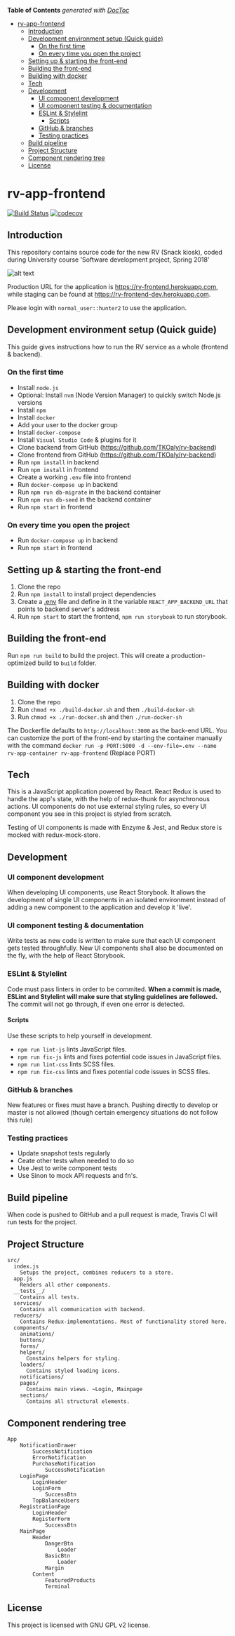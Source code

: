 <!-- START doctoc generated TOC please keep comment here to allow auto update -->
<!-- DON'T EDIT THIS SECTION, INSTEAD RE-RUN doctoc TO UPDATE -->
**Table of Contents**  *generated with [DocToc](https://github.com/thlorenz/doctoc)*

- [rv-app-frontend](#rv-app-frontend)
  - [Introduction](#introduction)
  - [Development environment setup (Quick guide)](#development-environment-setup-quick-guide)
    - [On the first time](#on-the-first-time)
    - [On every time you open the project](#on-every-time-you-open-the-project)
  - [Setting up & starting the front-end](#setting-up--starting-the-front-end)
  - [Building the front-end](#building-the-front-end)
  - [Building with docker](#building-with-docker)
  - [Tech](#tech)
  - [Development](#development)
    - [UI component development](#ui-component-development)
    - [UI component testing & documentation](#ui-component-testing--documentation)
    - [ESLint & Stylelint](#eslint--stylelint)
      - [Scripts](#scripts)
    - [GitHub & branches](#github--branches)
    - [Testing practices](#testing-practices)
  - [Build pipeline](#build-pipeline)
  - [Project Structure](#project-structure)
  - [Component rendering tree](#component-rendering-tree)
  - [License](#license)

<!-- END doctoc generated TOC please keep comment here to allow auto update -->

# rv-app-frontend

[![Build Status](https://travis-ci.org/ohtu2018-rv/rv-app-frontend.svg?branch=develop)](https://travis-ci.org/ohtu2018-rv/rv-app-frontend) [![codecov](https://codecov.io/gh/ohtu2018-rv/rv-app-frontend/branch/develop/graph/badge.svg)](https://codecov.io/gh/ohtu2018-rv/rv-app-frontend)

## Introduction

This repository contains source code for the new RV (Snack kiosk), coded during University course 'Software development project, Spring 2018'

![alt text](https://raw.githubusercontent.com/ohtu-ohjaajat/OhTuHistory/master/rv-tuoteselain.png)

Production URL for the application is https://rv-frontend.herokuapp.com, while staging can be found at https://rv-frontend-dev.herokuapp.com.

Please login with `normal_user::hunter2` to use the application.

## Development environment setup (Quick guide)

This guide gives instructions how to run the RV service as a whole (frontend & backend).

### On the first time

- Install `node.js`
- Optional: Install `nvm` (Node Version Manager) to quickly switch Node.js versions
- Install `npm`
- Install `docker`
- Add your user to the docker group
- Install `docker-compose`
- Install `Visual Studio Code` & plugins for it
- Clone backend from GitHub (https://github.com/TKOaly/rv-backend)
- Clone frontend from GitHub (https://github.com/TKOaly/rv-backend)
- Run `npm install` in backend
- Run `npm install` in frontend
- Create a working `.env` file into frontend
- Run `docker-compose up` in backend
- Run `npm run db-migrate` in the backend container
- Run `npm run db-seed` in the backend container
- Run `npm start` in frontend

### On every time you open the project

- Run `docker-compose up` in backend
- Run `npm start` in frontend

## Setting up & starting the front-end

1. Clone the repo
2. Run `npm install` to install project dependencies
3. Create a [.env](https://github.com/motdotla/dotenv) file and define in it the variable `REACT_APP_BACKEND_URL` that points to backend server's address
4. Run `npm start` to start the frontend, `npm run storybook` to run storybook.

## Building the front-end

Run `npm run build` to build the project. This will create a production-optimized build to `build` folder.

## Building with docker

1. Clone the repo
2. Run `chmod +x ./build-docker.sh` and then `./build-docker-sh`
3. Run `chmod +x ./run-docker.sh` and then `./run-docker-sh`

The Dockerfile defaults to `http://localhost:3000` as the back-end URL. You can customize the port of the front-end by starting the container manually with the command `docker run -p PORT:5000 -d --env-file=.env --name rv-app-container rv-app-frontend` (Replace PORT)

## Tech

This is a JavaScript application powered by React. React Redux is used to handle the app's state, with the help of redux-thunk for asynchronous actions. UI components do not use external styling rules, so every UI component you see in this project is styled from scratch.

Testing of UI components is made with Enzyme & Jest, and Redux store is mocked with redux-mock-store.

## Development

### UI component development

When developing UI components, use React Storybook. It allows the development of single UI components in an isolated environment instead of adding a new component to the application and develop it 'live'.

### UI component testing & documentation

Write tests as new code is written to make sure that each UI component gets tested throughfully. New UI components shall also be documented on the fly, with the help of React Storybook.

### ESLint & Stylelint

Code must pass linters in order to be commited. **When a commit is made, ESLint and Stylelint will make sure that styling guidelines are followed.** The commit will not go through, if even one error is detected.

#### Scripts

Use these scripts to help yourself in development.

- `npm run lint-js` lints JavaScript files.
- `npm run fix-js` lints and fixes potential code issues in JavaScript files.
- `npm run lint-css` lints SCSS files.
- `npm run fix-css` lints and fixes potential code issues in SCSS files.

### GitHub & branches

New features or fixes must have a branch. Pushing directly to develop or master is not allowed (though certain emergency situations do not follow this rule)

### Testing practices

- Update snapshot tests regularly
- Ceate other tests when needed to do so
- Use Jest to write component tests
- Use Sinon to mock API requests and fn's.

## Build pipeline

When code is pushed to GitHub and a pull request is made, Travis CI will run tests for the project.

## Project Structure

```
src/
  index.js
    Setups the project, combines reducers to a store.
  app.js
    Renders all other components.
  __tests__/
    Contains all tests.
  services/
    Contains all communication with backend.
  reducers/
    Contains Redux-implementations. Most of functionality stored here.
  components/
    animations/
    buttons/
    forms/
    helpers/
      Constains helpers for styling.
    loaders/
      Contains styled loading icons.
    notifications/
    pages/
      Contains main views. ~Login, Mainpage
    sections/
      Contains all structural elements.
```

## Component rendering tree

```
App
    NotificationDrawer
        SuccessNotification
        ErrorNotification
        PurchaseNotification
            SuccessNotification
    LoginPage
        LoginHeader
        LoginForm
            SuccessBtn
        TopBalanceUsers
    RegistrationPage
        LoginHeader
        RegisterForm
            SuccessBtn
    MainPage
        Header
            DangerBtn
                Loader
            BasicBtn
                Loader
            Margin
        Content
            FeaturedProducts
            Terminal
```

## License

This project is licensed with GNU GPL v2 license.
